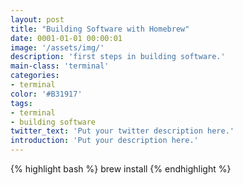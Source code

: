```yaml
---
layout: post
title: "Building Software with Homebrew"
date: 0001-01-01 00:00:01
image: '/assets/img/'
description: 'first steps in building software.'
main-class: 'terminal'
categories: 
- terminal
color: '#B31917'
tags:
- terminal
- building software
twitter_text: 'Put your twitter description here.'
introduction: 'Put your description here.'
---
```



{% highlight bash %}
brew install
{% endhighlight %}
